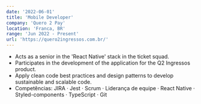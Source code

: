 ```yaml
---
date: '2022-06-01'
title: 'Mobile Developer'
company: 'Quero 2 Pay'
location: 'Franca, BR'
range: 'Jun 2022 - Present'
url: 'https://quero2ingressos.com.br/'
---
```


- Acts as a senior in the 'React Native' stack in the ticket squad.
- Participates in the development of the application for the Q2 Ingressos product.
- Apply clean code best practices and design patterns to develop sustainable and scalable code.
- Competências: JIRA · Jest · Scrum · Liderança de equipe · React Native · Styled-components · TypeScript · Git
